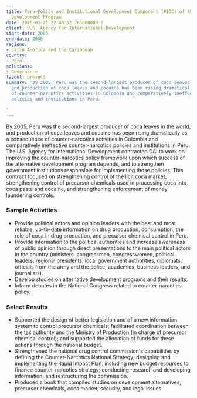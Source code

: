 ```yaml
---
title: Peru—Policy and Institutional Development Component (PIDC) of the Alternative
  Development Program
date: 2016-01-21 22:40:52.765000000 Z
client: U.S. Agency for International Development
start-date: 2005
end-date: 2008
regions:
- Latin America and the Caribbean
country:
- Peru
solutions:
- Governance
layout: project
summary: 'By 2005, Peru was the second-largest producer of coca leaves in the world,
  and production of coca leaves and cocaine has been rising dramatically as a consequence
  of counter-narcotics activities in Colombia and comparatively ineffective counter-narcotics
  policies and institutions in Peru.

'
---
```


By 2005, Peru was the second-largest producer of coca leaves in the world, and production of coca leaves and cocaine has been rising dramatically as a consequence of counter-narcotics activities in Colombia and comparatively ineffective counter-narcotics policies and institutions in Peru. The U.S. Agency for International Development contracted DAI to work on improving the counter-narcotics policy framework upon which success of the alternative development program depends, and to strengthen government institutions responsible for implementing those policies. This contract focused on strengthening control of the licit coca market, strengthening control of precursor chemicals used in processing coca into coca paste and cocaine, and strengthening enforcement of money laundering controls.

###  Sample Activities

* Provide political actors and opinion leaders with the best and most reliable, up-to-date information on drug production, consumption, the role of coca in drug production, and precursor chemical control in Peru.
* Provide information to the political authorities and increase awareness of public opinion through direct presentations to the main political actors in the country (ministers, congressmen, congresswomen, political leaders, regional presidents, local government authorities, diplomats, officials from the army and the police, academics, business leaders, and journalists).  
* Develop studies on alternative development programs and their results.
* Inform debates in the National Congress related to counter-narcotics policy.

###  Select Results

* Supported the design of better legislation and of a new information system to control precursor chemicals; facilitated coordination between the tax authority and the Ministry of Production (in charge of precursor chemical control); and supported the allocation of funds for these actions through the national budget.  
* Strengthened the national drug control commission's capabilities by defining the Counter-Narcotics National Strategy; designing and implementing the Rapid Impact Plan, including new budget resources to finance counter-narcotics strategy; conducting research and developing information; and restructuring the commission.
* Produced a book that compiled studies on development alternatives, precursor chemicals, coca market, security, and legal issues.
